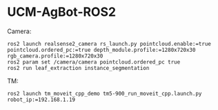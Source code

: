 # UCM-AgBot-ROS2

Camera:

    ros2 launch realsense2_camera rs_launch.py pointcloud.enable:=true pointcloud.ordered_pc:=true depth_module.profile:=1280x720x30 rgb_camera.profile:=1280x720x30
    ros2 param set /camera/camera pointcloud.ordered_pc true
    ros2 run leaf_extraction instance_segmentation


TM:

    ros2 launch tm_moveit_cpp_demo tm5-900_run_moveit_cpp.launch.py robot_ip:=192.168.1.19